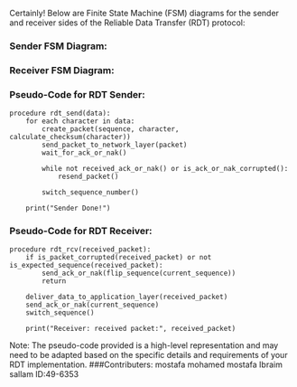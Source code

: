 Certainly! Below are Finite State Machine (FSM) diagrams for the sender and receiver sides of the Reliable Data Transfer (RDT) protocol:

### Sender FSM Diagram:



### Receiver FSM Diagram:

### Pseudo-Code for RDT Sender:

```
procedure rdt_send(data):
    for each character in data:
        create_packet(sequence, character, calculate_checksum(character))
        send_packet_to_network_layer(packet)
        wait_for_ack_or_nak()

        while not received_ack_or_nak() or is_ack_or_nak_corrupted():
            resend_packet()

        switch_sequence_number()

    print("Sender Done!")
```

### Pseudo-Code for RDT Receiver:

```
procedure rdt_rcv(received_packet):
    if is_packet_corrupted(received_packet) or not is_expected_sequence(received_packet):
        send_ack_or_nak(flip_sequence(current_sequence))
        return

    deliver_data_to_application_layer(received_packet)
    send_ack_or_nak(current_sequence)
    switch_sequence()

    print("Receiver: received packet:", received_packet)
```

Note: The pseudo-code provided is a high-level representation and may need to be adapted based on the specific details and requirements of your RDT implementation.
###Contributers:
mostafa mohamed mostafa Ibraim sallam 
ID:49-6353
